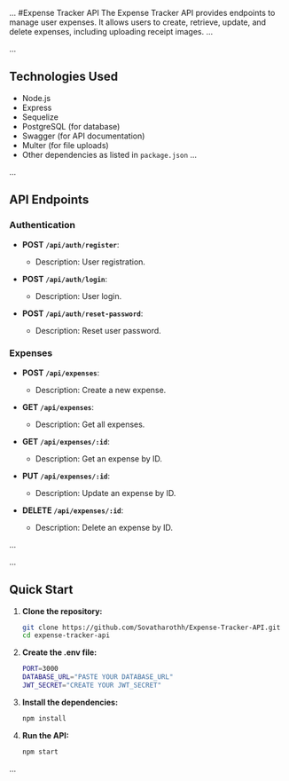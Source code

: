 ...
#Expense Tracker API 
The Expense Tracker API provides endpoints to manage user expenses. It allows users to create, retrieve, update, and delete expenses, including uploading receipt images.
...

...
## Technologies Used

- Node.js
- Express
- Sequelize 
- PostgreSQL (for database)
- Swagger (for API documentation)
- Multer (for file uploads)
- Other dependencies as listed in `package.json`
...


...
## API Endpoints

### Authentication

- **POST `/api/auth/register`**:
  - Description: User registration.
  
- **POST `/api/auth/login`**:
  - Description: User login.
  
- **POST `/api/auth/reset-password`**:
  - Description: Reset user password.
  
### Expenses

- **POST `/api/expenses`**:
  - Description: Create a new expense.
  
- **GET `/api/expenses`**:
  - Description: Get all expenses.
  
- **GET `/api/expenses/:id`**:
  - Description: Get an expense by ID.
  
- **PUT `/api/expenses/:id`**:
  - Description: Update an expense by ID.
  
- **DELETE `/api/expenses/:id`**:
  - Description: Delete an expense by ID.

...

...
## Quick Start

1. **Clone the repository:**

   ```bash
   git clone https://github.com/Sovatharothh/Expense-Tracker-API.git
   cd expense-tracker-api

2. **Create the .env file:**

    ```bash
    PORT=3000
    DATABASE_URL="PASTE YOUR DATABASE_URL"
    JWT_SECRET="CREATE YOUR JWT_SECRET"

3. **Install the dependencies:**
    ```bash
    npm install

4. **Run the API:**
    ```bash
    npm start
...











